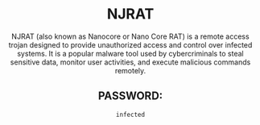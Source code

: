 <div align="center">

# NJRAT

NJRAT (also known as Nanocore or Nano Core RAT) is a remote access trojan designed to provide unauthorized access and control over infected systems. It is a popular malware tool used by cybercriminals to steal sensitive data, monitor user activities, and execute malicious commands remotely.

## PASSWORD: 

```
infected
```

</div>
